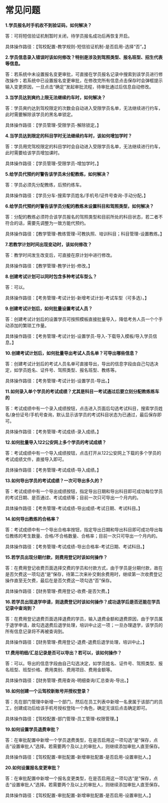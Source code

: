 # 常见问题

**1.学员报名时手机收不到验证码，如何解决？**

答：可将短信验证机制暂时关闭，待学员报名成功后再恢复开启。

具体操作路径：【驾校配置-教学规则-短信验证机制-是否启用-选择“否”。】     

**2.学员信息录入错误时该如何修改？特别是涉及到驾照类型、报名班型、招生代表等信息。**

答：若系统中未设置报名变更审批，可直接在学员报名记录中搜索到该学员进行修改操作；若系统中已设置报名变更审批，在修改完所有信息点击保存时会弹框提示输入变更原因，一旦点击“确定”发起审批流程，待审批通过后信息自动修改。

**3.当学员达到爽约上限无法继续约车时，如何解决？**

答：学员爽约达到驾校限定的次数会自动进入受限学员名单，无法继续进行约车，此时需要解除该学员的黑名单锁定。

具体操作路径：【学员管理-受限学员-解除锁定。】

**4.当学员达到限定的科目学时无法继续约车时，该如何增加学时？**

答：学员用完驾校限定的科目学时会自动进入受限学员名单，无法继续进行约车，此时需要给该学员增加课时。

具体操作路径：【学员管理-受限学员-增加学时。】

**5.给学员代预约时警告该学员未分配教练，如何解决？**

答：学员必须先分配教练，后预约练车。

具体操作路径：【学员分车-搜索学员姓名/手机号/证件号查询-手动分配。】

**6.给学员代预约时警告该学员分配的教练未设置科目和驾照类型，如何解决？**

答：分配的教练必须符合该学员报名的驾照类型和目前所处的科目状态，若二者不符合的话，需要先调整为一致方能代预约。

具体操作路径：【教学管理-教练管理-可教执照、培训科目；科目管理-设置教练。】

**7.若教学计划时间出现变动时，该如何修改？**

答：教学时间发生改变后，可直接在原计划中进行修改。

具体操作路径：【教学管理-教学计划-修改。】

**8.创建考试计划可以同时包含多种考试车型么？**
 
答：可以。

具体操作路径：【考务管理-考试计划-新增考试计划-考试车型（可多选）。】

**9.创建考试计划后，如何批量设置考试人员？**

答：创建考试计划后的设置学员可按照模板直接批量导入，降低考务人员一个个手动添加的繁琐工作量。

具体操作路径：【考务管理-考试计划-设置学员-导入-下载导入模板/导入学员信息。】

**10.创建考试计划后，如何批量导出考试人员名单？可导出哪些信息？**
 
答：创建考试计划后的考试人员名单可直接导出，导出的信息字段由自己勾选决定，如学员姓名、证件号、驾照类型、报名班型、教练等。
 
具体操作路径：【考务管理-考试计划-设置学员-导出。】

**11.如何录入单个学员的考试成绩？尤其是科目一考试通过后要立刻分配教练练车的**

答：考试成绩中有一个录入成绩按钮，点击进入页面后勾选考试科目，搜索学员姓名/身份证号/手机号查询，默认显示该学员的考试科目状态为已通过，最后保存即可。

具体操作路径：【考务管理-考试成绩-录入成绩。】

**12.如何批量导入122公安网上多个学员的考试成绩？**

答：考试成绩中有一个导入成绩按钮，点击打开从122公安网上下载的多个学员的考试成绩文件，直接导入即可。

具体操作路径：【考务管理-考试成绩-导入成绩。】

**13.如何导出学员的考试成绩？一次可导出多久的？**

答：考试成绩中有一个导出成绩按钮，指定导出日期和导出科目即可成功每位学员的考试日期、是否通过、考试成绩等；目前一次只可导出一个月内的。

具体操作路径：【考务管理-考试成绩-导出成绩-考试日期、考试科目。】

**14.如何导出教练的合格率？**

答：考试成绩中有一个导出合格率按钮，指定导出日期和导出科目即可成功导出每位教练的考生数量、合格/不合格数量、合格率；目前一次只可导出一个月内的。

具体操作路径：【考务管理-考试成绩-导出合格率-考试日期、考试科目。】

**15.若学员出现分期付款，则费用登记时该如何操作？**

答：在费用登记收费页面选择交费的学员和付款方式，由于学员是分期付款，故在是否欠费这一项勾选“是”保存，待第二次来补交剩余费用时，继续第一次收费登记操作直至无欠费，最后在是否欠费这一项勾选“否”保存。

具体操作路径：【财务管理-费用登记-收费-是否欠费。】

**16.若学员出现退学申请，则退费登记时该如何操作？成功退学后是否还能在学员记录中查询到？**

答：在费用登记退费页面选择退费的学员，输入退费金额和退费原因，由于学员属于退学申请，故勾选退费后退学处理，培训中止这一项；一旦办理退学，该学员的所有信息记录将不再被查询到。

具体操作路径：【财务管理-费用登记-退费-退费后退学处理，培训中止。】

**17.费用明细/汇总记录是否可以导出？若可以，该如何操作？**

答：可以。导出的信息字段由自己勾选决定，如学员姓名、证件号、驾照类型、报名班型、班型价格、费用类别、费用项目、费用金额等。

具体操作路径：【财务管理-费用查询-明细查询/汇总查询-导出。】

**18.如何创建一个云驾校新账号并授权登录？**

答：先在部门管理中新增一个部门，然后在员工列表中新增一名隶属于该部门的员工，创建成功后给该手机号授权登陆一个角色，确定无误后点击确定即可。

具体操作路径：【驾校配置-部门管理-员工管理-权限管理。】

**19.如何设置学员退费审批？**

答：在审批配置中新增一个学员退费类型，在是否启用这一项勾选“是”保存，点击“设置审批人”选择。若需要两个及以上的审批人，则继续添加审批人直至保存。

具体操作路径：【驾校配置-审批配置-新增审批配置-是否启用-设置审批人。】

**20.如何设置报名变更审批？**

答：在审批配置中新增一个报名变更类型，在是否启用这一项勾选“是”保存，点击“设置审批人”选择。若需要两个及以上的审批人，则继续添加审批人直至保存。

具体操作路径：【驾校配置-审批配置-新增审批配置-是否启用-设置审批人。】
